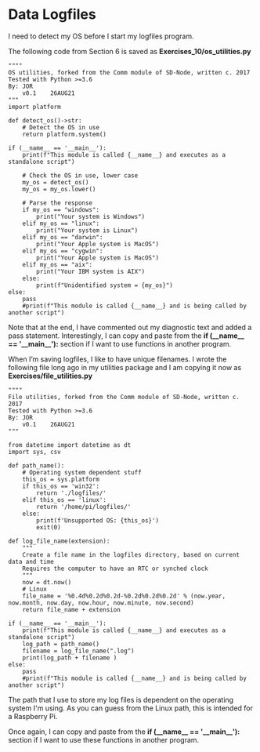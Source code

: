 # Data Logfiles

I need to detect my OS before I start my logfiles program.&#x20;

The following code from Section 6 is saved as **Exercises\_10/os\_utilities.py**

```
""""
OS utilities, forked from the Comm module of SD-Node, written c. 2017
Tested with Python >=3.6
By: JOR
    v0.1    26AUG21     
"""
import platform

def detect_os()->str:
    # Detect the OS in use
    return platform.system()

if (__name__ == '__main__'):
    print(f"This module is called {__name__} and executes as a standalone script")
    
    # Check the OS in use, lower case
    my_os = detect_os()
    my_os = my_os.lower()
    
    # Parse the response
    if my_os == "windows":
        print("Your system is Windows")
    elif my_os == "linux":
        print("Your system is Linux")
    elif my_os == "darwin":
        print("Your Apple system is MacOS")
    elif my_os == "cygwin":
        print("Your Apple system is MacOS")
    elif my_os == "aix":
        print("Your IBM system is AIX")
    else:
        print(f"Unidentified system = {my_os}")
else:
    pass
    #print(f"This module is called {__name__} and is being called by another script")

```

Note that at the end, I have commented out my diagnostic text and added a pass statement. Interestingly, I can copy and paste from the **if (\_\_name\_\_ == '\_\_main\_\_'):** section if I want to use functions in another program.

When I’m saving logfiles, I like to have unique filenames. I wrote the following file long ago in my utilities package and I am copying it now as **Exercises/file\_utilities.py**

```
""""
File utilities, forked from the Comm module of SD-Node, written c. 2017
Tested with Python >=3.6
By: JOR
    v0.1    26AUG21     
"""

from datetime import datetime as dt
import sys, csv

def path_name():
    # Operating system dependent stuff
    this_os = sys.platform
    if this_os == 'win32':
        return './logfiles/'
    elif this_os == 'linux':
        return '/home/pi/logfiles/'
    else:
        print(f'Unsupported OS: {this_os}')
        exit(0)

def log_file_name(extension):
    """
    Create a file name in the logfiles directory, based on current data and time
    Requires the computer to have an RTC or synched clock
    """
    now = dt.now()
    # Linux
    file_name = '%0.4d%0.2d%0.2d-%0.2d%0.2d%0.2d' % (now.year, now.month, now.day, now.hour, now.minute, now.second)
    return file_name + extension

if (__name__ == '__main__'):
    print(f"This module is called {__name__} and executes as a standalone script")
    log_path = path_name()
    filename = log_file_name(".log")
    print(log_path + filename )
else:
    pass
    #print(f"This module is called {__name__} and is being called by another script")

```

The path that I use to store my log files is dependent on the operating system I'm using. As you can guess from the Linux path, this is intended for a Raspberry Pi.&#x20;

Once again, I can copy and paste from the **if (\_\_name\_\_ == '\_\_main\_\_'):** section if I want to use these functions in another program.
